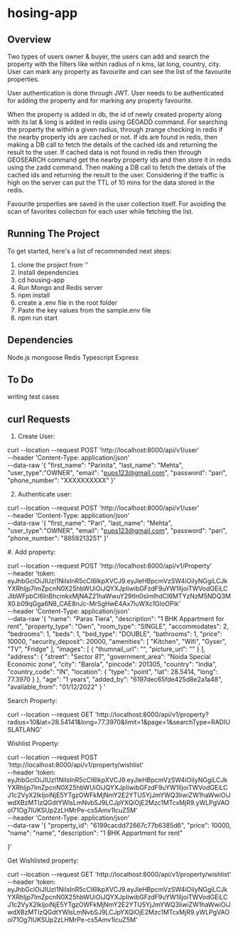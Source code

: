 # hosing-app

## Overview

Two types of users owner & buyer, the users can add and search the property with the filters like within radius of n kms, lat long, country, city. User can mark any property as favourite and can see the list of the favourite properties.

User authentication is done through JWT. User needs to be authenticated for adding the property and for marking any property favourite.

When the property is added in db, the id of newly created property along with its lat & long is added in redis using GEOADD command.
For searching the property the within a given radius, through zrange checking in redis if the nearby property ids are cached or not. If ids are found in redis, then making a DB call to fetch the details of the cached ids and returning the result to the user.
If cached data is not found in redis then through GEOSEARCH command get the nearby property ids and then store it in redis using the zadd command. Then making a DB call to fetch the detials of the cached ids and returning the result to the user. 
Considering if the traffic is high on the server can put the TTL of 10 mins for the data stored in the redis.

Favourite properties are saved in the user collection itself. For avoiding the scan of favorites collection for each user while fetching the list.

## Running The Project

To get started, here's a list of recommended next steps:

1. clone the project from ''
2. Install dependencies
3. cd housing-app
4. Run Mongo and Redis server
5. npm install
6. create a .env file in the root folder
7. Paste the key values from the sample.env file
8. npm run start


## Dependencies
Node.js
mongoose
Redis
Typescript
Express


## To Do
writing test cases

## curl Requests

1. Create User:

curl --location --request POST 'http://localhost:8000/api/v1/user' \
--header 'Content-Type: application/json' \
--data-raw '{
    "first_name": "Parinita",
    "last_name": "Mehta",
    "user_type":"OWNER",
    "email": "pups123@gmail.com",
    "password": "pari",
    "phone_number": "XXXXXXXXXX"
}'

2. Authenticate user:

curl --location --request POST 'http://localhost:8000/api/v1/user' \
--header 'Content-Type: application/json' \
--data-raw '{
    "first_name": "Pari",
    "last_name": "Mehta",
    "user_type":"OWNER",
    "email": "pups123@gmail.com",
    "password": "pari",
    "phone_number": "8859213251"
}'

#. Add property:

curl --location --request POST 'http://localhost:8000/api/v1/Property' \
--header 'token: eyJhbGciOiJIUzI1NiIsInR5cCI6IkpXVCJ9.eyJleHBpcmVzSW4iOiIyNGgiLCJkYXRhIjp7ImZpcnN0X25hbWUiOiJQYXJpIiwibGFzdF9uYW1lIjoiTWVodGEiLCJlbWFpbCI6InBhcmkxMjNAZ21haWwuY29tIn0sImlhdCI6MTYzNzM5NDQ3MX0.b09qGga6N8_CAE8nJc-MrSgHwE4Ax7luWXc1GIoOPik' \
--header 'Content-Type: application/json' \
--data-raw '{
    "name": "Paras Tiera",
    "description": "1 BHK Appartment for rent",
    "property_type": "Own",
    "room_type": "SINGLE",
    "accommodates": 2,
    "bedrooms": 1,
    "beds": 1,
    "bed_type": "DOUBLE",
    "bathrooms": 1,
    "price": 10000,
    "security_deposit": 20000,
    "amenities": [
        "Kitchen",
        "Wifi",
        "Gyser",
        "TV",
        "Fridge"
    ],
    "images": [
        {
            "thumnail_url": "",
            "picture_url": ""
        }
    ],
    "address": {
        "street": "Sector 81",
        "government_area": "Noida Special Economic zone",
        "city": "Barola",
        "pincode": 201305,
        "country": "India",
        "country_code": "IN",
        "location": {
            "type": "point",
            "lat": 28.5414,
            "long": 77.3970
        }
    },
    "age": "1 years",
    "added_by": "6197dec65fde425d8e2a1a48",
    "available_from": "01/12/2022"
}
'

Search Property:

curl --location --request GET 'http://localhost:8000/api/v1/property?radius=10&lat=28.54141&long=77.3970&limit=1&page=1&searchType=RADIUSLATLANG'


Wishlist Property:

curl --location --request POST 'http://localhost:8000/api/v1/property/wishlist' \
--header 'token: eyJhbGciOiJIUzI1NiIsInR5cCI6IkpXVCJ9.eyJleHBpcmVzSW4iOiIyNGgiLCJkYXRhIjp7ImZpcnN0X25hbWUiOiJQYXJpIiwibGFzdF9uYW1lIjoiTWVodGEiLCJ1c2VyX2lkIjoiNjE5YTgzOWFkMjNmY2E2YTU5YjJmYWQ3IiwiZW1haWwiOiJwdXBzMTIzQGdtYWlsLmNvbSJ9LCJpYXQiOjE2Mzc1MTcxMjR9.yWLPgVAOol71Og7lUKSUp2zLHMrPe-cs5Amv1IcuZ5M' \
--header 'Content-Type: application/json' \
--data-raw '{
    "property_id": "6199cacdd72667c77b6385d6",
    "price": 10000,
    "name": "name",
    "description": "1 BHK Appartment for rent"

}'

Get Wishlisted property:

curl --location --request GET 'http://localhost:8000/api/v1/property/wishlist' \
--header 'token: eyJhbGciOiJIUzI1NiIsInR5cCI6IkpXVCJ9.eyJleHBpcmVzSW4iOiIyNGgiLCJkYXRhIjp7ImZpcnN0X25hbWUiOiJQYXJpIiwibGFzdF9uYW1lIjoiTWVodGEiLCJ1c2VyX2lkIjoiNjE5YTgzOWFkMjNmY2E2YTU5YjJmYWQ3IiwiZW1haWwiOiJwdXBzMTIzQGdtYWlsLmNvbSJ9LCJpYXQiOjE2Mzc1MTcxMjR9.yWLPgVAOol71Og7lUKSUp2zLHMrPe-cs5Amv1IcuZ5M'